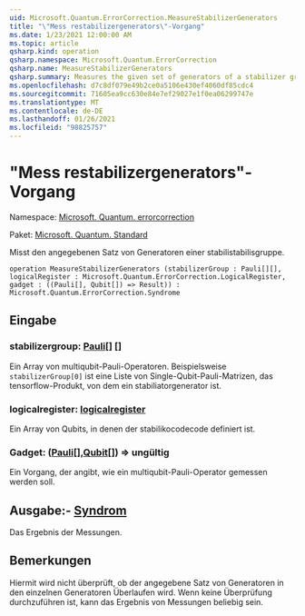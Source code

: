 ```yaml
---
uid: Microsoft.Quantum.ErrorCorrection.MeasureStabilizerGenerators
title: "\"Mess restabilizergenerators\"-Vorgang"
ms.date: 1/23/2021 12:00:00 AM
ms.topic: article
qsharp.kind: operation
qsharp.namespace: Microsoft.Quantum.ErrorCorrection
qsharp.name: MeasureStabilizerGenerators
qsharp.summary: Measures the given set of generators of a stabilizer group.
ms.openlocfilehash: d7c8df079e49b2ce0a5106e430ef4060df85cdc4
ms.sourcegitcommit: 71605ea9cc630e84e7ef29027e1f0ea06299747e
ms.translationtype: MT
ms.contentlocale: de-DE
ms.lasthandoff: 01/26/2021
ms.locfileid: "98825757"
---
```

# <a name="measurestabilizergenerators-operation"></a>"Mess restabilizergenerators"-Vorgang

Namespace: [Microsoft. Quantum. errorcorrection](xref:Microsoft.Quantum.ErrorCorrection)

Paket: [Microsoft. Quantum. Standard](https://nuget.org/packages/Microsoft.Quantum.Standard)


Misst den angegebenen Satz von Generatoren einer stabilistabilisgruppe.

```qsharp
operation MeasureStabilizerGenerators (stabilizerGroup : Pauli[][], logicalRegister : Microsoft.Quantum.ErrorCorrection.LogicalRegister, gadget : ((Pauli[], Qubit[]) => Result)) : Microsoft.Quantum.ErrorCorrection.Syndrome
```


## <a name="input"></a>Eingabe

### <a name="stabilizergroup--pauli"></a>stabilizergroup: [Pauli](xref:microsoft.quantum.lang-ref.pauli)[] []

Ein Array von multiqubit-Pauli-Operatoren.
Beispielsweise `stabilizerGroup[0]` ist eine Liste von Single-Qubit-Pauli-Matrizen, das tensorflow-Produkt, von dem ein stabiliatorgenerator ist.


### <a name="logicalregister--logicalregister"></a>logicalregister: [logicalregister](xref:Microsoft.Quantum.ErrorCorrection.LogicalRegister)

Ein Array von Qubits, in denen der stabilikocodecode definiert ist.


### <a name="gadget--pauliqubit--__invalidresult__"></a>Gadget: ([Pauli](xref:microsoft.quantum.lang-ref.pauli)[],[Qubit](xref:microsoft.quantum.lang-ref.qubit)[]) => __ungültig <Result>__ 

Ein Vorgang, der angibt, wie ein multiqubit-Pauli-Operator gemessen werden soll.



## <a name="output--syndrome"></a>Ausgabe:- [Syndrom](xref:Microsoft.Quantum.ErrorCorrection.Syndrome)

Das Ergebnis der Messungen.

## <a name="remarks"></a>Bemerkungen

Hiermit wird nicht überprüft, ob der angegebene Satz von Generatoren in den einzelnen Generatoren Überlaufen wird.
Wenn keine Überprüfung durchzuführen ist, kann das Ergebnis von Messungen beliebig sein.